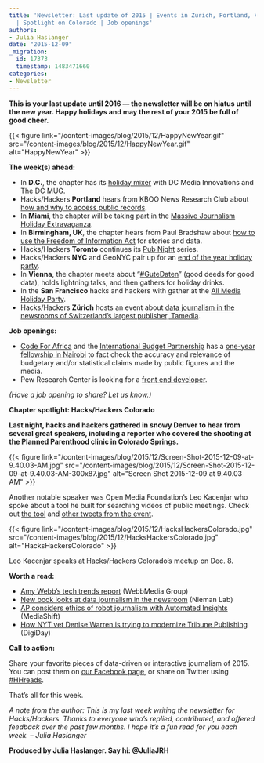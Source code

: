 ```yaml
---
title: 'Newsletter: Last update of 2015 | Events in Zurich, Portland, Vienna and more
  | Spotlight on Colorado | Job openings'
authors:
- Julia Haslanger
date: "2015-12-09"
_migration:
  id: 17373
  timestamp: 1483471660
categories:
- Newsletter
---
```


**This is your last update until 2016 — the newsletter will be on hiatus until the new year. Happy holidays and may the rest of your 2015 be full of good cheer.**

{{< figure link="/content-images/blog/2015/12/HappyNewYear.gif" src="/content-images/blog/2015/12/HappyNewYear.gif" alt="HappyNewYear" >}}

**The week(s) ahead:**

  * In **D.C.**, the chapter has its [holiday mixer][1] with DC Media Innovations and The DC MUG. 
  * Hacks/Hackers **Portland** hears from KBOO News Research Club about [how and why to access public records][2]. 
  * In **Miami**, the chapter will be taking part in the [Massive Journalism Holiday Extravaganza][3]. 
  * In **Birmingham, UK**, the chapter hears from Paul Bradshaw about [how to use the Freedom of Information Act][4] for stories and data. 
  * Hacks/Hackers **Toronto** continues its [Pub Night][5] series. 
  * Hacks/Hackers **NYC** and GeoNYC pair up for an [end of the year holiday party][6]. 
  * In **Vienna**, the chapter meets about “[#GuteDaten][7]” (good deeds for good data), holds lightning talks, and then gathers for holiday drinks. 
  * In the **San Francisco** hacks and hackers with gather at the [All Media Holiday Party][8].
  * Hacks/Hackers **Zürich** hosts an event about [data journalism in the newsrooms of Switzerland&#8217;s largest publisher, Tamedia][9].

**Job openings:**

  * [Code For Africa][10] and the [International Budget Partnership][11] has a [one-year fellowship in Nairobi][12] to fact check the accuracy and relevance of budgetary and/or statistical claims made by public figures and the media.
  * Pew Research Center is looking for a [front end developer][13].

_(Have a job opening to share? Let us know.)_

**Chapter spotlight: Hacks/Hackers Colorado**

**Last night, hacks and hackers gathered in snowy Denver to hear from several great speakers, including a reporter who covered the shooting at the Planned Parenthood clinic in Colorado Springs.**

{{< figure link="/content-images/blog/2015/12/Screen-Shot-2015-12-09-at-9.40.03-AM.jpg" src="/content-images/blog/2015/12/Screen-Shot-2015-12-09-at-9.40.03-AM-300x87.jpg" alt="Screen Shot 2015-12-09 at 9.40.03 AM" >}}

Another notable speaker was Open Media Foundation’s Leo Kacenjar who spoke about a tool he built for searching videos of public meetings. Check out [the tool][14] and [other tweets from the event][15].  

{{< figure link="/content-images/blog/2015/12/HacksHackersColorado.jpg" src="/content-images/blog/2015/12/HacksHackersColorado.jpg" alt="HacksHackersColorado" >}}

Leo Kacenjar speaks at Hacks/Hackers Colorado’s meetup on Dec. 8.

**Worth a read:**

  * [Amy Webb’s tech trends report][16] (WebbMedia Group)
  * [New book looks at data journalism in the newsroom][17] (Nieman Lab) 
  * [AP considers ethics of robot journalism with Automated Insights][18] (MediaShift)
  * [How NYT vet Denise Warren is trying to modernize Tribune Publishing][19] (DigiDay)

**Call to action:**

Share your favorite pieces of data-driven or interactive journalism of 2015. You can post them on [our Facebook page][20], or share on Twitter using [#HHreads][21].

That’s all for this week.

_A note from the author: This is my last week writing the newsletter for Hacks/Hackers. Thanks to everyone who’s replied, contributed, and offered feedback over the past few months. I hope it’s a fun read for you each week. &#8211; Julia Haslanger_

**Produced by Julia Haslanger. Say hi: @JuliaJRH**

 [1]: http://www.meetup.com/Hacks-Hackers-DC/events/226866386/
 [2]: http://www.meetup.com/HacksHackersPDX/events/227152601/
 [3]: http://www.meetup.com/Hacks-Hackers-Miami/events/226699928/
 [4]: http://www.meetup.com/Hacks-Hackers-Birmingham/events/227182235/
 [5]: http://www.meetup.com/Hacks-Hackers-Toronto/events/225210634/
 [6]: http://www.meetup.com/hacks-hackers-nyc/events/227231753/
 [7]: http://www.meetup.com/Hacks-Hackers-Vienna/events/227189558/
 [8]: http://www.meetup.com/hacksandhackers/events/227281070/
 [9]: http://www.meetup.com/Hacks-Hackers-Zurich/events/227160418/
 [10]: https://www.facebook.com/CodeForAfrica/
 [11]: https://www.facebook.com/InternationalBudgetPartnership/
 [12]: http://opportunities.codeforafrica.org/fact-check-fellowship-kenya/
 [13]: http://www.pewresearch.org/about/careers/front-end-developer-javascriptangular/
 [14]: http://www.shesaidhesaidproject.org/
 [15]: https://twitter.com/HacksHackersCO
 [16]: http://webbmediagroup.com/2016-trends
 [17]: http://www.niemanlab.org/2015/12/collaboration-computer-help-and-coding-a-new-book-looks-at-data-journalism-in-the-newsroom/
 [18]: http://mediashift.org/2015/12/the-ap-considers-ethics-of-robot-journalism-with-automated-insights/
 [19]: http://digiday.com/publishers/new-york-times-vet-denise-warren-trying-modernize-tribune-publishing/
 [20]: https://www.facebook.com/HacksHackers/
 [21]: https://twitter.com/search?q=%23hhreads